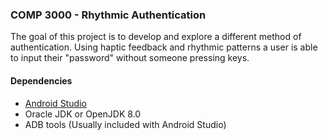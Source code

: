 ### COMP 3000 - Rhythmic Authentication

The goal of this project is to develop and explore a different method of authentication. Using haptic feedback and rhythmic patterns a user is able to input their "password" without someone pressing keys.



#### Dependencies
 - [Android Studio](https://developer.android.com/studio/index.html)
 - Oracle JDK or OpenJDK 8.0
 - ADB tools (Usually included with Android Studio)
 
